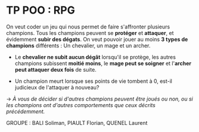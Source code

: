 # TP POO : RPG

On veut coder un jeu qui nous permet de faire s'affronter plusieurs champions.
Tous les champions peuvent se **protéger** et **attaquer**, et évidemment **subir des dégats**.
On veut pouvoir jouer au moins **3 types de champions** différents : Un chevalier, un mage et un archer.

- Le **chevalier ne subit aucun dégât** lorsqu'il se protège, les autres champions subissent **moitié moins**, le **mage peut se soigner** et l'**archer peut attaquer deux fois** de suite.

- Un champion meurt lorsque ses points de vie tombent à 0, est-il judicieux de l'attaquer à nouveau?

&rarr; _À vous de décider si d'autres champions peuvent être joués ou non, ou si les champions ont d'autres comportements que ceux décrits précédemment._

GROUPE : BALI Soliman, PIAULT Florian, QUENEL Laurent
